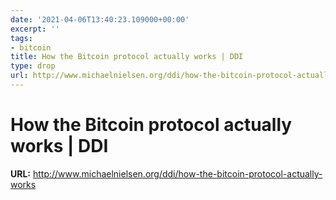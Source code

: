 ```yaml
---
date: '2021-04-06T13:40:23.109000+00:00'
excerpt: ''
tags:
- bitcoin
title: How the Bitcoin protocol actually works | DDI
type: drop
url: http://www.michaelnielsen.org/ddi/how-the-bitcoin-protocol-actually-works
---
```


# How the Bitcoin protocol actually works | DDI

**URL:** http://www.michaelnielsen.org/ddi/how-the-bitcoin-protocol-actually-works
